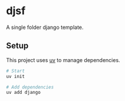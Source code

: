 # djsf
A single folder django template.


## Setup

This project uses [uv](https://github.com/astral-sh/uv) to manage dependencies.

```sh
# Start 
uv init

# Add dependencies
uv add django
```

